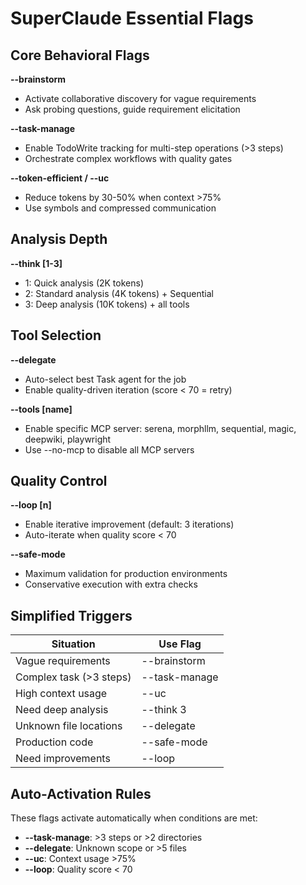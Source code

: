 # SuperClaude Essential Flags

## Core Behavioral Flags

**--brainstorm**
- Activate collaborative discovery for vague requirements
- Ask probing questions, guide requirement elicitation

**--task-manage**
- Enable TodoWrite tracking for multi-step operations (>3 steps)
- Orchestrate complex workflows with quality gates

**--token-efficient / --uc**
- Reduce tokens by 30-50% when context >75%
- Use symbols and compressed communication

## Analysis Depth

**--think [1-3]**
- 1: Quick analysis (2K tokens)
- 2: Standard analysis (4K tokens) + Sequential
- 3: Deep analysis (10K tokens) + all tools

## Tool Selection

**--delegate**
- Auto-select best Task agent for the job
- Enable quality-driven iteration (score < 70 = retry)

**--tools [name]**
- Enable specific MCP server: serena, morphllm, sequential, magic, deepwiki, playwright
- Use --no-mcp to disable all MCP servers

## Quality Control

**--loop [n]**
- Enable iterative improvement (default: 3 iterations)
- Auto-iterate when quality score < 70

**--safe-mode**
- Maximum validation for production environments
- Conservative execution with extra checks

## Simplified Triggers

| Situation | Use Flag |
|-----------|----------|
| Vague requirements | --brainstorm |
| Complex task (>3 steps) | --task-manage |
| High context usage | --uc |
| Need deep analysis | --think 3 |
| Unknown file locations | --delegate |
| Production code | --safe-mode |
| Need improvements | --loop |

## Auto-Activation Rules

These flags activate automatically when conditions are met:
- **--task-manage**: >3 steps or >2 directories
- **--delegate**: Unknown scope or >5 files
- **--uc**: Context usage >75%
- **--loop**: Quality score < 70